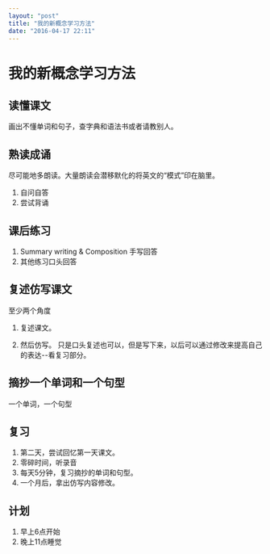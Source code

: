 ```yaml
---
layout: "post"
title: "我的新概念学习方法"
date: "2016-04-17 22:11"
---
```


# 我的新概念学习方法

## 读懂课文

画出不懂单词和句子，查字典和语法书或者请教别人。

## 熟读成诵

尽可能地多朗读。大量朗读会潜移默化的将英文的“模式”印在脑里。

1. 自问自答
2. 尝试背诵

## 课后练习
1. Summary writing & Composition 手写回答
2. 其他练习口头回答

## 复述仿写课文

至少两个角度

1. 复述课文。

2. 然后仿写。
只是口头复述也可以，但是写下来，以后可以通过修改来提高自己的表达--看复习部分。

## 摘抄一个单词和一个句型

一个单词，一个句型

## 复习

1. 第二天，尝试回忆第一天课文。
2. 零碎时间，听录音
3. 每天5分钟，复习摘抄的单词和句型。
4. 一个月后，拿出仿写内容修改。

## 计划

1. 早上6点开始
2. 晚上11点睡觉
